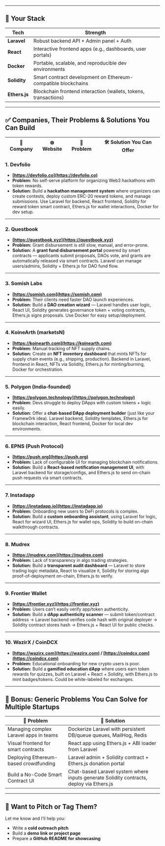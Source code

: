 
---

## 🧠 Your Stack

| Tech          | Strength                                                        |
| ------------- | --------------------------------------------------------------- |
| **Laravel**   | Robust backend API + Admin panel + Auth                         |
| **React**     | Interactive frontend apps (e.g., dashboards, user portals)      |
| **Docker**    | Portable, scalable, and reproducible dev environments           |
| **Solidity**  | Smart contract development on Ethereum-compatible blockchains   |
| **Ethers.js** | Blockchain frontend interaction (wallets, tokens, transactions) |

---

## ✅ Companies, Their Problems & Solutions You Can Build

| 🏢 Company | 🌐 Website | 💢 Problem | 🛠️ Solution You Can Offer |
| ---------- | ---------- | ---------- | -------------------------- |

### 1. **Devfolio**

* **[https://devfolio.co](https://devfolio.co)**
* **Problem:** No self-serve platform for organizing Web3 hackathons with token rewards.
* **Solution:** Build a **hackathon management system** where organizers can create contests, deploy custom ERC-20 reward tokens, and manage submissions. Use Laravel for backend, React frontend, Solidity for reward token smart contract, Ethers.js for wallet interactions, Docker for dev setup.

---

### 2. **Questbook**

* **[https://questbook.xyz](https://questbook.xyz)**
* **Problem:** Grant disbursement is still slow, manual, and error-prone.
* **Solution:** A **grant fund disbursement portal** powered by smart contracts — applicants submit proposals, DAOs vote, and grants are automatically released via smart contracts. Laravel can manage users/admins, Solidity + Ethers.js for DAO fund flow.

---

### 3. **Somish Labs**

* **[https://somish.com](https://somish.com)**
* **Problem:** Their clients need faster DAO launch experiences.
* **Solution:** Build a **DAO creation wizard** — Laravel handles user logic, React UI, Solidity generates governance token + voting contracts, Ethers.js signs proposals. Use Docker for easy setup/deployment.

---

### 4. **KoineArth (marketsN)**

* **[https://koinearth.com](https://koinearth.com)**
* **Problem:** Manual tracking of NFT supply chains.
* **Solution:** Create an **NFT inventory dashboard** that mints NFTs for supply chain events (e.g., shipping, production). Backend in Laravel, frontend in React, NFTs via Solidity, Ethers.js for minting/burning, Docker for orchestration.

---

### 5. **Polygon (India-founded)**

* **[https://polygon.technology](https://polygon.technology)**
* **Problem:** Devs struggle to deploy DApps with custom tokens + logic easily.
* **Solution:** Offer a **chat-based DApp deployment builder** (just like your Framew0rk idea). Laravel backend, Solidity templates, Ethers.js for blockchain interaction, React frontend, Docker for local dev environments.

---

### 6. **EPNS (Push Protocol)**

* **[https://push.org](https://push.org)**
* **Problem:** Lack of configurable UI for managing blockchain notifications.
* **Solution:** Build a **React-based notification management UI**, with Laravel backend for storage/configs, and Ethers.js to send on-chain push requests via smart contracts.

---

### 7. **Instadapp**

* **[https://instadapp.io](https://instadapp.io)**
* **Problem:** Onboarding new users to DeFi protocols is complex.
* **Solution:** Build a **custom onboarding assistant**, using Laravel for logic, React for wizard UI, Ethers.js for wallet ops, Solidity to build on-chain walkthrough contracts.

---

### 8. **Mudrex**

* **[https://mudrex.com](https://mudrex.com)**
* **Problem:** Lack of transparency in algo trading strategies.
* **Solution:** Build a **transparent audit dashboard** — Laravel to store trading logic metadata, React to visualize it, Solidity for storing algo proof-of-deployment on-chain, Ethers.js to verify.

---

### 9. **Frontier Wallet**

* **[https://frontier.xyz](https://frontier.xyz)**
* **Problem:** Users can’t easily verify app/token authenticity.
* **Solution:** Build a **dApp authenticity scanner** — submit token/contract address → Laravel backend verifies code hash with original deployer → Solidity contract stores hash → Ethers.js + React UI for public checks.

---

### 10. **WazirX / CoinDCX**

* **[https://wazirx.com](https://wazirx.com) / [https://coindcx.com](https://coindcx.com)**
* **Problem:** Educational onboarding for new crypto users is poor.
* **Solution:** Build a **gamified education dApp** where users earn token rewards for quizzes, built on Laravel + React + Solidity, with Ethers.js to mint badges/tokens. Could be white-labeled for exchanges.

---

## 🚀 Bonus: Generic Problems You Can Solve for Multiple Startups

| 🧩 Problem                             | 🧠 Solution                                                                              |
| -------------------------------------- | ---------------------------------------------------------------------------------------- |
| Managing complex Laravel apps in teams | Dockerize Laravel with persistent DB/queue queues, MailHog, Redis                        |
| Visual frontend for smart contracts    | React app using Ethers.js + ABI loader from Laravel                                      |
| Deploying Ethereum-based crowdfunding  | Laravel admin + Solidity contract + Ethers.js donation portal                            |
| Build a No-Code Smart Contract UI      | Chat-based Laravel system where inputs generate Solidity contracts, deploy via Ethers.js |

---

## 🔗 Want to Pitch or Tag Them?

Let me know and I’ll help you:

* Write a **cold outreach pitch**
* Build a **demo link or project page**
* Prepare a **GitHub README for showcasing**
